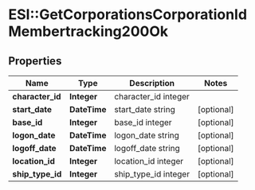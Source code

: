 # ESI::GetCorporationsCorporationIdMembertracking200Ok

## Properties
Name | Type | Description | Notes
------------ | ------------- | ------------- | -------------
**character_id** | **Integer** | character_id integer | 
**start_date** | **DateTime** | start_date string | [optional] 
**base_id** | **Integer** | base_id integer | [optional] 
**logon_date** | **DateTime** | logon_date string | [optional] 
**logoff_date** | **DateTime** | logoff_date string | [optional] 
**location_id** | **Integer** | location_id integer | [optional] 
**ship_type_id** | **Integer** | ship_type_id integer | [optional] 


